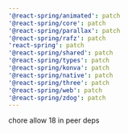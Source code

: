 ```yaml
---
'@react-spring/animated': patch
'@react-spring/core': patch
'@react-spring/parallax': patch
'@react-spring/rafz': patch
'react-spring': patch
'@react-spring/shared': patch
'@react-spring/types': patch
'@react-spring/konva': patch
'@react-spring/native': patch
'@react-spring/three': patch
'@react-spring/web': patch
'@react-spring/zdog': patch
---
```


chore allow 18 in peer deps
